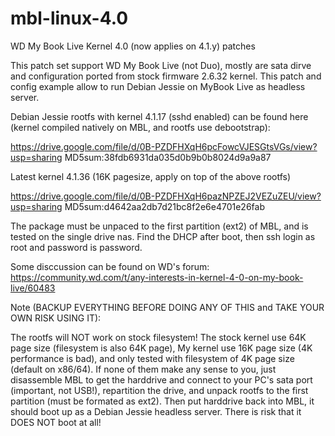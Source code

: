 # mbl-linux-4.0

WD My Book Live Kernel 4.0 (now applies on 4.1.y) patches

This patch set support WD My Book Live (not Duo), mostly are sata dirve and configuration ported from stock firmware 2.6.32 kernel.
This patch and config example allow to run Debian Jessie on MyBook Live as headless server.

Debian Jessie rootfs with kernel 4.1.17 (sshd enabled) can be found here (kernel compiled natively on MBL, and rootfs use debootstrap):

https://drive.google.com/file/d/0B-PZDFHXqH6pcFowcVJESGtsVGs/view?usp=sharing
MD5sum:38fdb6931da035d0b9b0b8024d9a9a87

Latest kernel 4.1.36 (16K pagesize, apply on top of the above rootfs)

https://drive.google.com/file/d/0B-PZDFHXqH6pazNPZEJ2VEZuZEU/view?usp=sharing
MD5sum:d4642aa2db7d21bc8f2e6e4701e26fab

The package must be unpaced to the first partition (ext2) of MBL, and is tested on the single drive nas.
Find the DHCP after boot, then ssh login as root and password is password.

Some disccussion can be found on WD's forum:
https://community.wd.com/t/any-interests-in-kernel-4-0-on-my-book-live/60483

Note (BACKUP EVERYTHING BEFORE DOING ANY OF THIS and TAKE YOUR OWN RISK USING IT):

The rootfs will NOT work on stock filesystem! The stock kernel use 64K page size (filesystem is also 64K page), 
My kernel use 16K page size (4K performance is bad), and only tested with filesystem of 4K page size (default on x86/64).
If none of them make any sense to you, just disassemble MBL to get the harddrive and connect to your PC's sata port (important, not USB!),
repartition the drive, and unpack rootfs to the first partition (must be formated as ext2).
Then put harddrive back into MBL, it should boot up as a Debian Jessie headless server.
There is risk that it DOES NOT boot at all!
